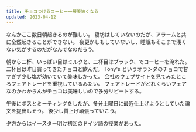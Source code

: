 ```yaml
---
title: チョコつけるコーヒー一層美味くなる
updated: 2023-04-12
---
```


なんかここ数日朝起きるのが難しい。
寝坊はしていないのだが、アラームと共に全然起きることができない。
夜更かしもしていないし、睡眠もそこまで浅くない気がするのだがなんでなのだろう。

朝から二杯、いっぱい目はミルクと、二杯目はブラック、でコーヒーを淹れた。
二杯目は昨日買ってきたチョコと飲んだ。
Tony's というオランダのチョコで甘すぎず少し塩が効いていて美味しかった。
会社のウェブサイトを見てみたところフェアトレードを重視しているみたい。
フェアトレードがどれくらいフェアなのかわからんがチョコは美味しいので多分リピートする。

午後にボスとミーティングをしたが、多分土曜日に最近仕上げようとしていた論文を提出しそう。
後少し質上げ頑張っていこう。

夕方からはイースター明け初回のドイツ語の授業があった。
